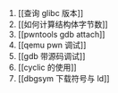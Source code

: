 1. [[查询 glibc 版本]]
2. [[如何计算结构体字节数]]
3. [[pwntools gdb attach]]
4. [[qemu pwn 调试]]
5. [[gdb 带源码调试]]
6. [[cyclic 的使用]]
7. [[dbgsym 下载符号与 ld]]